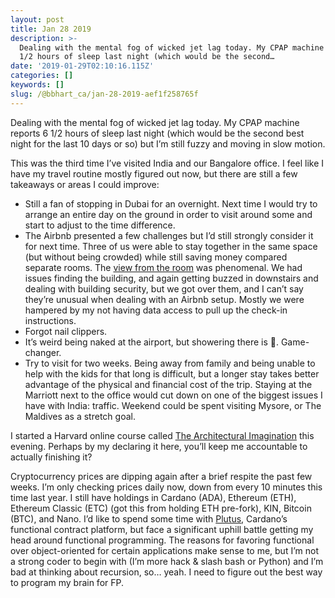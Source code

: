 ```yaml
---
layout: post
title: Jan 28 2019
description: >-
  Dealing with the mental fog of wicked jet lag today. My CPAP machine reports 6
  1/2 hours of sleep last night (which would be the second…
date: '2019-01-29T02:10:16.115Z'
categories: []
keywords: []
slug: /@bbhart_ca/jan-28-2019-aef1f258765f
---
```


Dealing with the mental fog of wicked jet lag today. My CPAP machine reports 6 1/2 hours of sleep last night (which would be the second best night for the last 10 days or so) but I’m still fuzzy and moving in slow motion.

This was the third time I’ve visited India and our Bangalore office. I feel like I have my travel routine mostly figured out now, but there are still a few takeaways or areas I could improve:

*   Still a fan of stopping in Dubai for an overnight. Next time I would try to arrange an entire day on the ground in order to visit around some and start to adjust to the time difference.
*   The Airbnb presented a few challenges but I’d still strongly consider it for next time. Three of us were able to stay together in the same space (but without being crowded) while still saving money compared separate rooms. The [view from the room](https://photos.app.goo.gl/E4ecVs8xwKuZnJ8j6) was phenomenal. We had issues finding the building, and again getting buzzed in downstairs and dealing with building security, but we got over them, and I can’t say they’re unusual when dealing with an Airbnb setup. Mostly we were hampered by my not having data access to pull up the check-in instructions.
*   Forgot nail clippers.
*   It’s weird being naked at the airport, but showering there is 💯. Game-changer.
*   Try to visit for two weeks. Being away from family and being unable to help with the kids for that long is difficult, but a longer stay takes better advantage of the physical and financial cost of the trip. Staying at the Marriott next to the office would cut down on one of the biggest issues I have with India: traffic. Weekend could be spent visiting Mysore, or The Maldives as a stretch goal.

I started a Harvard online course called [The Architectural Imagination](https://online-learning.harvard.edu/course/architectural-imagination) this evening. Perhaps by my declaring it here, you’ll keep me accountable to actually finishing it?

Cryptocurrency prices are dipping again after a brief respite the past few weeks. I’m only checking prices daily now, down from every 10 minutes this time last year. I still have holdings in Cardano (ADA), Ethereum (ETH), Ethereum Classic (ETC) (got this from holding ETH pre-fork), KIN, Bitcoin (BTC), and Nano. I’d like to spend some time with [Plutus](https://testnet.iohkdev.io/plutus/), Cardano’s functional contract platform, but face a significant uphill battle getting my head around functional programming. The reasons for favoring functional over object-oriented for certain applications make sense to me, but I’m not a strong coder to begin with (I’m more hack & slash bash or Python) and I’m bad at thinking about recursion, so… yeah. I need to figure out the best way to program my brain for FP.
